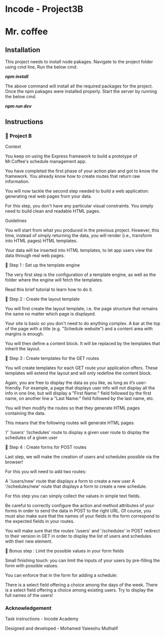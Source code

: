 # Incode - Project3B
# Mr. coffee

## Installation
This project needs to install node pakages.
Navigate to the project folder using cmd line, Run the below cmd.

***npm install***

The above command will install all the required packages for the project. Once the npm pakages were installed properly. Start the server by running the below cmd.

***npm run dev***

## Instructions
### 🚀 Project B
Context

 

You keep on using the Express framework to build a prototype of Mr.Coffee's schedule management app.

 

You have completed the first phase of your action plan and got to know the framework. You already know how to create routes that return raw information.

 

You will now tackle the second step needed to build a web application: generating real web pages from your data.

 

For this step, you don't have any particular visual constraints. You simply need to build clean and readable HTML pages.




Guidelines

 

You will start from what you produced in the previous project. However, this time, instead of simply returning the data, you will render (i.e., transform into HTML pages) HTML templates. 

 

Your data will be inserted into HTML templates, to let app users view the data through real web pages.





🚩 Step 1 : Set up the template engine

 

The very first step is the configuration of a template engine, as well as the folder where the engine will fetch the templates.

 

Read this brief tutorial to learn how to do it.




🚩 Step 2 : Create the layout template

 

You will first create the layout template, i.e. the page structure that remains the same no matter which page is displayed.

 

Your site is basic so you don't need to do anything complex. A bar at the top of the page with a title (e.g. "Schedule website") and a content area with margins is enough.

 

You will then define a content block. It will be replaced by the templates that inherit the layout.




🚩 Step 3 : Create templates for the GET routes

 

You will create templates for each GET route your application offers. These templates will extend the layout and will only redefine the content block.

 

Again, you are free to display the data as you like, as long as it’s user-friendly. For example, a page that displays user info will not display all the info in one line, but will display a "First Name:" field followed by the first name, on another line a "Last Name:" field followed by the last name, etc.

 

You will then modify the routes so that they generate HTML pages containing the data.

 

This means that the following routes will generate HTML pages:

‘/'
‘/users'
‘/schedules'
route to display a given user
route to display the schedules of a given user



🚩 Step 4 : Create forms for POST routes

 

Last step, we will make the creation of users and schedules possible via the browser!

 

For this you will need to add two routes:

 

A '/users/new' route that displays a form to create a new user
A '/schedules/new' route that displays a form to create a new schedule.
 

For this step you can simply collect the values in simple text fields.

 

Be careful to correctly configure the action and method attributes of your forms in order to send the data in POST to the right URL. Of course, you must also make sure that the names of your fields in the form correspond to the expected fields in your routes.

 

You will make sure that the routes '/users' and '/schedules' in POST redirect to their version in GET in order to display the list of users and schedules with their new element.





🚩 Bonus step : Limit the possible values in your form fields

 

Small finishing touch: you can limit the inputs of your users by pre-filling the form with possible values.

 

You can enforce that in the form for adding a schedule:

There is a select field offering a choice among the days of the week.
There is a select field offering a choice among existing users. Try to display the full names of the users!


### Acknowledgement

Task instructions - Incode Academy

Designed and developed - Mohamed Yaieeshu Muthalif